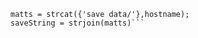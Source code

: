 ```[~,hostname] = system('hostname');
matts = strcat({'save data/'},hostname);
saveString = strjoin(matts)```
